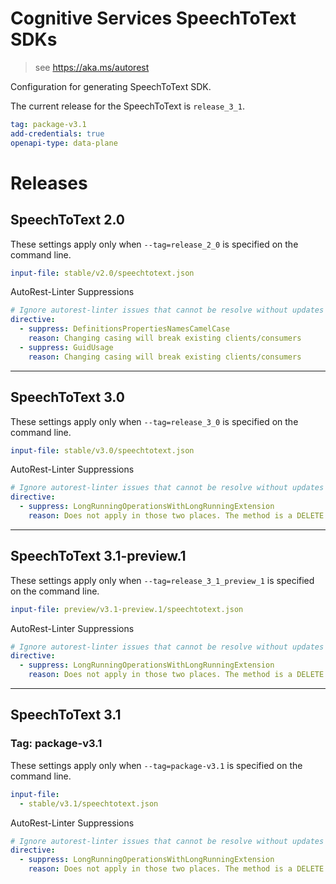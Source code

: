 # Cognitive Services SpeechToText SDKs

> see https://aka.ms/autorest

Configuration for generating SpeechToText SDK.

The current release for the SpeechToText is `release_3_1`.

``` yaml
tag: package-v3.1
add-credentials: true
openapi-type: data-plane
```

# Releases

## SpeechToText 2.0
These settings apply only when `--tag=release_2_0` is specified on the command line.

``` yaml $(tag) == 'release_2_0'
input-file: stable/v2.0/speechtotext.json
```

AutoRest-Linter Suppressions

``` yaml
# Ignore autorest-linter issues that cannot be resolve without updates to the API implementation
directive:
  - suppress: DefinitionsPropertiesNamesCamelCase
    reason: Changing casing will break existing clients/consumers
  - suppress: GuidUsage
    reason: Changing casing will break existing clients/consumers
```

---

## SpeechToText 3.0
These settings apply only when `--tag=release_3_0` is specified on the command line.

``` yaml $(tag) == 'release_3_0'
input-file: stable/v3.0/speechtotext.json
```

AutoRest-Linter Suppressions

``` yaml
# Ignore autorest-linter issues that cannot be resolve without updates to the API implementation
directive:
  - suppress: LongRunningOperationsWithLongRunningExtension
    reason: Does not apply in those two places. The method is a DELETE which lazily deletes blobs, so it's Accepted, not NoContent. 
```

---

## SpeechToText 3.1-preview.1
These settings apply only when `--tag=release_3_1_preview_1` is specified on the command line.

``` yaml $(tag) == 'release_3_1_preview_1'
input-file: preview/v3.1-preview.1/speechtotext.json
```

AutoRest-Linter Suppressions

``` yaml
# Ignore autorest-linter issues that cannot be resolve without updates to the API implementation
directive:
  - suppress: LongRunningOperationsWithLongRunningExtension
    reason: Does not apply in those two places. The method is a DELETE which lazily deletes blobs, so it's Accepted, not NoContent. 
```

---

## SpeechToText 3.1
### Tag: package-v3.1

These settings apply only when `--tag=package-v3.1` is specified on the command line.

```yaml $(tag) == 'package-v3.1'
input-file:
  - stable/v3.1/speechtotext.json
```

AutoRest-Linter Suppressions

``` yaml
# Ignore autorest-linter issues that cannot be resolve without updates to the API implementation
directive:
  - suppress: LongRunningOperationsWithLongRunningExtension
    reason: Does not apply in those two places. The method is a DELETE which lazily deletes blobs, so it's Accepted, not NoContent. 
```
